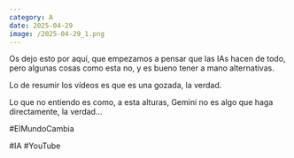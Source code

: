 ```yaml
--- 
category: A 
date: 2025-04-29 
image: /2025-04-29_1.png 
--- 
```


Os dejo esto por aquí, que empezamos a pensar que las IAs hacen de todo, pero algunas cosas como esta no, y es bueno tener a mano alternativas. 

Lo de resumir los vídeos es que es una gozada, la verdad. 

Lo que no entiendo es como, a esta alturas, Gemini no es algo que haga directamente, la verdad...

#ElMundoCambia  

#IA  #YouTube